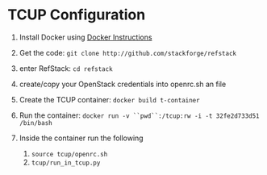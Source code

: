 TCUP Configuration
===========================

1. Install Docker using [Docker Instructions](https://www.docker.io/gettingstarted/#h_installation)

1. Get the code: `git clone http://github.com/stackforge/refstack`

1. enter RefStack: `cd refstack`

1. create/copy your OpenStack credentials into openrc.sh an file

1. Create the TCUP container: `docker build t-container`

1. Run the container: `docker run -v ``pwd``:/tcup:rw -i -t 32fe2d733d51 /bin/bash`

1. Inside the container run the following
   1. `source tcup/openrc.sh`
   1. `tcup/run_in_tcup.py`
